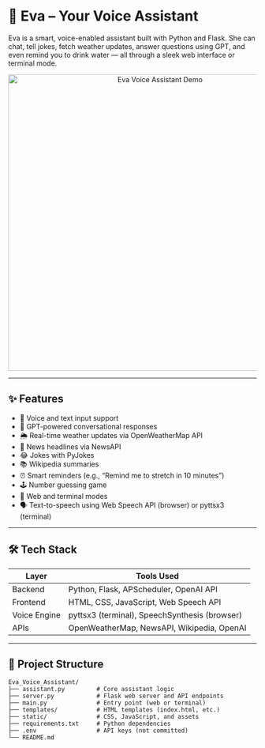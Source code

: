# 🤖 Eva – Your Voice Assistant

Eva is a smart, voice-enabled assistant built with Python and Flask. She can chat, tell jokes, fetch weather updates, answer questions using GPT, and even remind you to drink water — all through a sleek web interface or terminal mode.

<p align="center">
  <img src="https://your-demo-gif-or-image-link.gif" alt="Eva Voice Assistant Demo" width="600"/>
</p>

---

## ✨ Features

- 🎤 Voice and text input support
- 💬 GPT-powered conversational responses
- 🌦️ Real-time weather updates via OpenWeatherMap API
- 📰 News headlines via NewsAPI
- 😂 Jokes with PyJokes
- 📚 Wikipedia summaries
- ⏰ Smart reminders (e.g., “Remind me to stretch in 10 minutes”)
- 🕹️ Number guessing game
- 🧠 Web and terminal modes
- 🗣️ Text-to-speech using Web Speech API (browser) or pyttsx3 (terminal)

---

## 🛠️ Tech Stack

| Layer         | Tools Used                                      |
|---------------|--------------------------------------------------|
| Backend       | Python, Flask, APScheduler, OpenAI API          |
| Frontend      | HTML, CSS, JavaScript, Web Speech API           |
| Voice Engine  | pyttsx3 (terminal), SpeechSynthesis (browser)   |
| APIs          | OpenWeatherMap, NewsAPI, Wikipedia, OpenAI      |

---

## 📁 Project Structure

```plaintext
Eva_Voice_Assistant/
├── assistant.py         # Core assistant logic
├── server.py            # Flask web server and API endpoints
├── main.py              # Entry point (web or terminal)
├── templates/           # HTML templates (index.html, etc.)
├── static/              # CSS, JavaScript, and assets
├── requirements.txt     # Python dependencies
├── .env                 # API keys (not committed)
└── README.md



